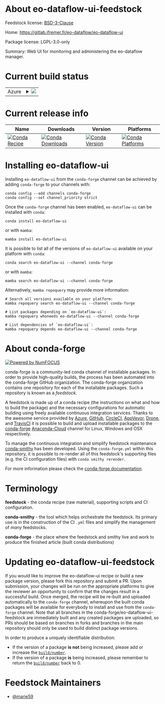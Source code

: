 About eo-dataflow-ui-feedstock
==============================

Feedstock license: [BSD-3-Clause](https://github.com/conda-forge/eo-dataflow-ui-feedstock/blob/main/LICENSE.txt)

Home: https://gitlab.ifremer.fr/eo-dataflow/eo-dataflow-ui

Package license: LGPL-3.0-only

Summary: Web UI for monitoring and administering the eo-dataflow manager.

Current build status
====================


<table>
    
  <tr>
    <td>Azure</td>
    <td>
      <details>
        <summary>
          <a href="https://dev.azure.com/conda-forge/feedstock-builds/_build/latest?definitionId=18461&branchName=main">
            <img src="https://dev.azure.com/conda-forge/feedstock-builds/_apis/build/status/eo-dataflow-ui-feedstock?branchName=main">
          </a>
        </summary>
        <table>
          <thead><tr><th>Variant</th><th>Status</th></tr></thead>
          <tbody><tr>
              <td>linux_64_python3.10.____cpython</td>
              <td>
                <a href="https://dev.azure.com/conda-forge/feedstock-builds/_build/latest?definitionId=18461&branchName=main">
                  <img src="https://dev.azure.com/conda-forge/feedstock-builds/_apis/build/status/eo-dataflow-ui-feedstock?branchName=main&jobName=linux&configuration=linux%20linux_64_python3.10.____cpython" alt="variant">
                </a>
              </td>
            </tr><tr>
              <td>linux_64_python3.11.____cpython</td>
              <td>
                <a href="https://dev.azure.com/conda-forge/feedstock-builds/_build/latest?definitionId=18461&branchName=main">
                  <img src="https://dev.azure.com/conda-forge/feedstock-builds/_apis/build/status/eo-dataflow-ui-feedstock?branchName=main&jobName=linux&configuration=linux%20linux_64_python3.11.____cpython" alt="variant">
                </a>
              </td>
            </tr><tr>
              <td>linux_64_python3.8.____73_pypy</td>
              <td>
                <a href="https://dev.azure.com/conda-forge/feedstock-builds/_build/latest?definitionId=18461&branchName=main">
                  <img src="https://dev.azure.com/conda-forge/feedstock-builds/_apis/build/status/eo-dataflow-ui-feedstock?branchName=main&jobName=linux&configuration=linux%20linux_64_python3.8.____73_pypy" alt="variant">
                </a>
              </td>
            </tr><tr>
              <td>linux_64_python3.8.____cpython</td>
              <td>
                <a href="https://dev.azure.com/conda-forge/feedstock-builds/_build/latest?definitionId=18461&branchName=main">
                  <img src="https://dev.azure.com/conda-forge/feedstock-builds/_apis/build/status/eo-dataflow-ui-feedstock?branchName=main&jobName=linux&configuration=linux%20linux_64_python3.8.____cpython" alt="variant">
                </a>
              </td>
            </tr><tr>
              <td>linux_64_python3.9.____73_pypy</td>
              <td>
                <a href="https://dev.azure.com/conda-forge/feedstock-builds/_build/latest?definitionId=18461&branchName=main">
                  <img src="https://dev.azure.com/conda-forge/feedstock-builds/_apis/build/status/eo-dataflow-ui-feedstock?branchName=main&jobName=linux&configuration=linux%20linux_64_python3.9.____73_pypy" alt="variant">
                </a>
              </td>
            </tr><tr>
              <td>linux_64_python3.9.____cpython</td>
              <td>
                <a href="https://dev.azure.com/conda-forge/feedstock-builds/_build/latest?definitionId=18461&branchName=main">
                  <img src="https://dev.azure.com/conda-forge/feedstock-builds/_apis/build/status/eo-dataflow-ui-feedstock?branchName=main&jobName=linux&configuration=linux%20linux_64_python3.9.____cpython" alt="variant">
                </a>
              </td>
            </tr><tr>
              <td>osx_64_python3.10.____cpython</td>
              <td>
                <a href="https://dev.azure.com/conda-forge/feedstock-builds/_build/latest?definitionId=18461&branchName=main">
                  <img src="https://dev.azure.com/conda-forge/feedstock-builds/_apis/build/status/eo-dataflow-ui-feedstock?branchName=main&jobName=osx&configuration=osx%20osx_64_python3.10.____cpython" alt="variant">
                </a>
              </td>
            </tr><tr>
              <td>osx_64_python3.11.____cpython</td>
              <td>
                <a href="https://dev.azure.com/conda-forge/feedstock-builds/_build/latest?definitionId=18461&branchName=main">
                  <img src="https://dev.azure.com/conda-forge/feedstock-builds/_apis/build/status/eo-dataflow-ui-feedstock?branchName=main&jobName=osx&configuration=osx%20osx_64_python3.11.____cpython" alt="variant">
                </a>
              </td>
            </tr><tr>
              <td>osx_64_python3.8.____73_pypy</td>
              <td>
                <a href="https://dev.azure.com/conda-forge/feedstock-builds/_build/latest?definitionId=18461&branchName=main">
                  <img src="https://dev.azure.com/conda-forge/feedstock-builds/_apis/build/status/eo-dataflow-ui-feedstock?branchName=main&jobName=osx&configuration=osx%20osx_64_python3.8.____73_pypy" alt="variant">
                </a>
              </td>
            </tr><tr>
              <td>osx_64_python3.8.____cpython</td>
              <td>
                <a href="https://dev.azure.com/conda-forge/feedstock-builds/_build/latest?definitionId=18461&branchName=main">
                  <img src="https://dev.azure.com/conda-forge/feedstock-builds/_apis/build/status/eo-dataflow-ui-feedstock?branchName=main&jobName=osx&configuration=osx%20osx_64_python3.8.____cpython" alt="variant">
                </a>
              </td>
            </tr><tr>
              <td>osx_64_python3.9.____73_pypy</td>
              <td>
                <a href="https://dev.azure.com/conda-forge/feedstock-builds/_build/latest?definitionId=18461&branchName=main">
                  <img src="https://dev.azure.com/conda-forge/feedstock-builds/_apis/build/status/eo-dataflow-ui-feedstock?branchName=main&jobName=osx&configuration=osx%20osx_64_python3.9.____73_pypy" alt="variant">
                </a>
              </td>
            </tr><tr>
              <td>osx_64_python3.9.____cpython</td>
              <td>
                <a href="https://dev.azure.com/conda-forge/feedstock-builds/_build/latest?definitionId=18461&branchName=main">
                  <img src="https://dev.azure.com/conda-forge/feedstock-builds/_apis/build/status/eo-dataflow-ui-feedstock?branchName=main&jobName=osx&configuration=osx%20osx_64_python3.9.____cpython" alt="variant">
                </a>
              </td>
            </tr><tr>
              <td>win_64_python3.10.____cpython</td>
              <td>
                <a href="https://dev.azure.com/conda-forge/feedstock-builds/_build/latest?definitionId=18461&branchName=main">
                  <img src="https://dev.azure.com/conda-forge/feedstock-builds/_apis/build/status/eo-dataflow-ui-feedstock?branchName=main&jobName=win&configuration=win%20win_64_python3.10.____cpython" alt="variant">
                </a>
              </td>
            </tr><tr>
              <td>win_64_python3.11.____cpython</td>
              <td>
                <a href="https://dev.azure.com/conda-forge/feedstock-builds/_build/latest?definitionId=18461&branchName=main">
                  <img src="https://dev.azure.com/conda-forge/feedstock-builds/_apis/build/status/eo-dataflow-ui-feedstock?branchName=main&jobName=win&configuration=win%20win_64_python3.11.____cpython" alt="variant">
                </a>
              </td>
            </tr><tr>
              <td>win_64_python3.8.____73_pypy</td>
              <td>
                <a href="https://dev.azure.com/conda-forge/feedstock-builds/_build/latest?definitionId=18461&branchName=main">
                  <img src="https://dev.azure.com/conda-forge/feedstock-builds/_apis/build/status/eo-dataflow-ui-feedstock?branchName=main&jobName=win&configuration=win%20win_64_python3.8.____73_pypy" alt="variant">
                </a>
              </td>
            </tr><tr>
              <td>win_64_python3.8.____cpython</td>
              <td>
                <a href="https://dev.azure.com/conda-forge/feedstock-builds/_build/latest?definitionId=18461&branchName=main">
                  <img src="https://dev.azure.com/conda-forge/feedstock-builds/_apis/build/status/eo-dataflow-ui-feedstock?branchName=main&jobName=win&configuration=win%20win_64_python3.8.____cpython" alt="variant">
                </a>
              </td>
            </tr><tr>
              <td>win_64_python3.9.____73_pypy</td>
              <td>
                <a href="https://dev.azure.com/conda-forge/feedstock-builds/_build/latest?definitionId=18461&branchName=main">
                  <img src="https://dev.azure.com/conda-forge/feedstock-builds/_apis/build/status/eo-dataflow-ui-feedstock?branchName=main&jobName=win&configuration=win%20win_64_python3.9.____73_pypy" alt="variant">
                </a>
              </td>
            </tr><tr>
              <td>win_64_python3.9.____cpython</td>
              <td>
                <a href="https://dev.azure.com/conda-forge/feedstock-builds/_build/latest?definitionId=18461&branchName=main">
                  <img src="https://dev.azure.com/conda-forge/feedstock-builds/_apis/build/status/eo-dataflow-ui-feedstock?branchName=main&jobName=win&configuration=win%20win_64_python3.9.____cpython" alt="variant">
                </a>
              </td>
            </tr>
          </tbody>
        </table>
      </details>
    </td>
  </tr>
</table>

Current release info
====================

| Name | Downloads | Version | Platforms |
| --- | --- | --- | --- |
| [![Conda Recipe](https://img.shields.io/badge/recipe-eo--dataflow--ui-green.svg)](https://anaconda.org/conda-forge/eo-dataflow-ui) | [![Conda Downloads](https://img.shields.io/conda/dn/conda-forge/eo-dataflow-ui.svg)](https://anaconda.org/conda-forge/eo-dataflow-ui) | [![Conda Version](https://img.shields.io/conda/vn/conda-forge/eo-dataflow-ui.svg)](https://anaconda.org/conda-forge/eo-dataflow-ui) | [![Conda Platforms](https://img.shields.io/conda/pn/conda-forge/eo-dataflow-ui.svg)](https://anaconda.org/conda-forge/eo-dataflow-ui) |

Installing eo-dataflow-ui
=========================

Installing `eo-dataflow-ui` from the `conda-forge` channel can be achieved by adding `conda-forge` to your channels with:

```
conda config --add channels conda-forge
conda config --set channel_priority strict
```

Once the `conda-forge` channel has been enabled, `eo-dataflow-ui` can be installed with `conda`:

```
conda install eo-dataflow-ui
```

or with `mamba`:

```
mamba install eo-dataflow-ui
```

It is possible to list all of the versions of `eo-dataflow-ui` available on your platform with `conda`:

```
conda search eo-dataflow-ui --channel conda-forge
```

or with `mamba`:

```
mamba search eo-dataflow-ui --channel conda-forge
```

Alternatively, `mamba repoquery` may provide more information:

```
# Search all versions available on your platform:
mamba repoquery search eo-dataflow-ui --channel conda-forge

# List packages depending on `eo-dataflow-ui`:
mamba repoquery whoneeds eo-dataflow-ui --channel conda-forge

# List dependencies of `eo-dataflow-ui`:
mamba repoquery depends eo-dataflow-ui --channel conda-forge
```


About conda-forge
=================

[![Powered by
NumFOCUS](https://img.shields.io/badge/powered%20by-NumFOCUS-orange.svg?style=flat&colorA=E1523D&colorB=007D8A)](https://numfocus.org)

conda-forge is a community-led conda channel of installable packages.
In order to provide high-quality builds, the process has been automated into the
conda-forge GitHub organization. The conda-forge organization contains one repository
for each of the installable packages. Such a repository is known as a *feedstock*.

A feedstock is made up of a conda recipe (the instructions on what and how to build
the package) and the necessary configurations for automatic building using freely
available continuous integration services. Thanks to the awesome service provided by
[Azure](https://azure.microsoft.com/en-us/services/devops/), [GitHub](https://github.com/),
[CircleCI](https://circleci.com/), [AppVeyor](https://www.appveyor.com/),
[Drone](https://cloud.drone.io/welcome), and [TravisCI](https://travis-ci.com/)
it is possible to build and upload installable packages to the
[conda-forge](https://anaconda.org/conda-forge) [Anaconda-Cloud](https://anaconda.org/)
channel for Linux, Windows and OSX respectively.

To manage the continuous integration and simplify feedstock maintenance
[conda-smithy](https://github.com/conda-forge/conda-smithy) has been developed.
Using the ``conda-forge.yml`` within this repository, it is possible to re-render all of
this feedstock's supporting files (e.g. the CI configuration files) with ``conda smithy rerender``.

For more information please check the [conda-forge documentation](https://conda-forge.org/docs/).

Terminology
===========

**feedstock** - the conda recipe (raw material), supporting scripts and CI configuration.

**conda-smithy** - the tool which helps orchestrate the feedstock.
                   Its primary use is in the construction of the CI ``.yml`` files
                   and simplify the management of *many* feedstocks.

**conda-forge** - the place where the feedstock and smithy live and work to
                  produce the finished article (built conda distributions)


Updating eo-dataflow-ui-feedstock
=================================

If you would like to improve the eo-dataflow-ui recipe or build a new
package version, please fork this repository and submit a PR. Upon submission,
your changes will be run on the appropriate platforms to give the reviewer an
opportunity to confirm that the changes result in a successful build. Once
merged, the recipe will be re-built and uploaded automatically to the
`conda-forge` channel, whereupon the built conda packages will be available for
everybody to install and use from the `conda-forge` channel.
Note that all branches in the conda-forge/eo-dataflow-ui-feedstock are
immediately built and any created packages are uploaded, so PRs should be based
on branches in forks and branches in the main repository should only be used to
build distinct package versions.

In order to produce a uniquely identifiable distribution:
 * If the version of a package **is not** being increased, please add or increase
   the [``build/number``](https://docs.conda.io/projects/conda-build/en/latest/resources/define-metadata.html#build-number-and-string).
 * If the version of a package **is** being increased, please remember to return
   the [``build/number``](https://docs.conda.io/projects/conda-build/en/latest/resources/define-metadata.html#build-number-and-string)
   back to 0.

Feedstock Maintainers
=====================

* [@marie59](https://github.com/marie59/)


